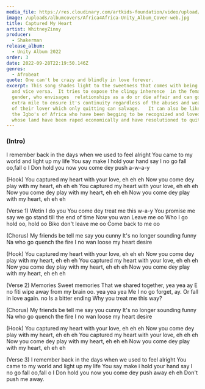 ```yaml
---
media_file: https://res.cloudinary.com/artkids-foundation/video/upload/v1664797981/03._WhitneyZinny_-_Captured_My_Heart_h1mrlp.mp3
image: /uploads/albumcovers/Africa4Africa-Unity_Album_Cover-web.jpg
title: Captured My Heart
artist: WhitneyZinny
producer:
  - Shakerman
release_album:
  - Unity Album 2022
order: 3
date: 2022-09-28T22:19:50.146Z
genres:
  - Afrobeat
quote: One can't be crazy and blindly in love forever.
excerpt: This song shades light to the sweetness that comes with being in love
  and vice versa.  It tries to expose the clingy inherence  in the female
  gender, who envisages  relationships as a do or die affair and can go the
  extra mile to ensure it's continuity regardless of the abuses and weaknesses
  of their lover which only quitting can salvage.   It can also be likened to
  the Igbo's of Africa who have been begging to be recognized and loved and
  whose land have been raped economically and have resolutioned to quit.
---
```


### (Intro)
I remember back in the days when we used to feel alright
You came to my world and light up my life
You say make I hold your hand say I no go fall oo,fall o
I Don hold you now you come dey push a-w-a-y

(Hook)
You captured my heart with your love, eh eh eh
Now you come dey play with my heart, eh eh eh
You captured my heart with your love, eh eh eh
Now you come dey play with my heart, eh eh eh
Now you come dey play with my heart, eh eh eh

(Verse 1)
Wetin I do you
You come dey treat me this w-a-y
You promise me say we go stand till the end of time
Now you wan Leave me oo
Who I go hold oo, hold oo
Biko don't leave me oo
Come back to me oo

(Chorus)
My friends be tell me say you cunny
It's no longer sounding funny
Na who go quench the fire
I no wan loose my heart desire

(Hook)
You captured my heart with your love, eh eh eh
Now you come dey play with my heart, eh eh eh
You captured my heart with your love, eh eh eh
Now you come dey play with my heart, eh eh eh
Now you come dey play with my heart, eh eh eh

(Verse 2)
Memories
Sweet memories
That we shared together, yea yea ay
E no fiti wipe away from my brain oo. yea yea yea
Me I no go forget, ay. Or fall in love again. no
Is a bitter ending
Why you treat me this way?

(Chorus)
My friends be tell me say you cunny
It's no longer sounding funny
Na who go quench the fire
I no wan loose my heart desire

(Hook)
You captured my heart with your love, eh eh eh
Now you come dey play with my heart, eh eh eh
You captured my heart with your love, eh eh eh
Now you come dey play with my heart, eh eh eh
Now you come dey play with my heart, eh eh eh

(Verse 3)
I remember back in the days when we used to feel alright
You came to my world and light up my life
You say make i hold your hand say I no go fall oo,fall o
I Don hold you now you come dey push away eh eh
Don't push me away.